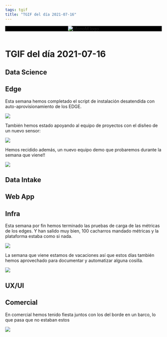 ```yaml
---
tags: tgif
title: "TGIF del día 2021-07-16"
---
```


<header style="background-color: black;">
<a href="{{ '/' | url }}"><img src="{{ '/img/logo.png' | url }}" alt="MonoM logo"></a>
</header>

# TGIF del día 2021-07-16

## Data Science

## Edge

Esta semana hemos completado el script de instalación desatendida con auto-aprovisionamiento de los EDGE.

![](https://media.giphy.com/media/eB1lUn1J1Cwoefiy7A/giphy.gif)

También hemos estado apoyando al equipo de proyectos con el disñeo de un nuevo sensor:

![](https://media.giphy.com/media/3o6Ztm25ikO467NGOk/giphy.gif)

Hemos recidido además, un nuevo equipo demo que probaremos durante la semana que viene!!

![](https://media.giphy.com/media/dRqtrBkWlc42yJb2tb/giphy.gif)

## Data Intake

## Web App

## Infra

Esta semana por fin hemos terminado las pruebas de carga de las métricas de los edges. Y han salido muy bien, 100 cacharros mandado métricas y la plataforma estaba como si nada.

![](https://media.giphy.com/media/5xaOcLGvzHxDKjufnLW/giphy.gif)

La semana que viene estamos de vacaciones así que estos días también hemos aprovechado para documentar y automatizar alguna cosilla.

![](https://media.giphy.com/media/VdfFE6Wpw93fW/giphy.gif)

## UX/UI

## Comercial

En comercial hemos tenido fiesta juntos con los del borde en un barco, lo que pasa que no estaban estos

![](https://media.giphy.com/media/3o7aD0MW0Uxcp2KZwY/giphy.gif)

